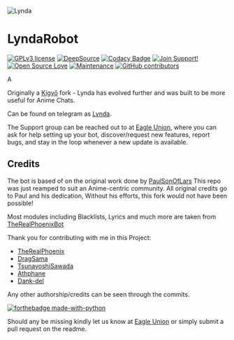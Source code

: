 ![Lynda](https://img4.goodfon.com/original/2120x1348/3/58/ayanami-azur-lane-art-anime-devushka-strela.jpg)
# LyndaRobot
[![GPLv3 license](https://img.shields.io/badge/License-GPLv3-blue.svg)](http://perso.crans.org/besson/LICENSE.html) [![DeepSource](https://static.deepsource.io/deepsource-badge-light-mini.svg)](https://deepsource.io/gh/pokurt/LyndaRobot/?ref=repository-badge)
[![Codacy Badge](https://app.codacy.com/project/badge/Grade/41ee9ac813a34042925a6b6fa92cf84e)](https://www.codacy.com?utm_source=github.com&amp;utm_medium=referral&amp;utm_content=AmaanAhmed/Lynda&amp;utm_campaign=Badge_Grade) [![Join Support!](https://img.shields.io/badge/Join%20Channel-!-red)](https://t.me/LyndaEagleSupport) [![Open Source Love](https://badges.frapsoft.com/os/v2/open-source.png?v=103)](https://github.com/ellerbrock/open-source-badges/) [![Maintenance](https://img.shields.io/badge/Maintained%3F-yes-green.svg)](https://GitHub.com/Naereen/StrapDown.js/graphs/commit-activity) [![GitHub contributors](https://img.shields.io/github/contributors/Naereen/StrapDown.js.svg)](https://GitHub.com/pokurt/LyndaRobot/graphs/contributors/)

A 

Originally a [Kigyō](https://t.me/kigyorobot) fork - Lynda has evolved further and was built to be more useful for Anime Chats. 

Can be found on telegram as [Lynda](https://t.me/LyndaRobot).

The Support group can be reached out to at [Eagle Union](https://t.me/YorktownEagleUnion), where you can ask for help setting up your bot, discover/request new features, report bugs, and stay in the loop whenever a new update is available. 

## Credits
The bot is based of on the original work done by [PaulSonOfLars](https://github.com/PaulSonOfLars)
This repo was just reamped to suit an Anime-centric community. All original credits go to Paul and his dedication, Without his efforts, this fork would not have been possible!

Most modules including Blacklists, Lyrics and much more are taken from [TheRealPhoenixBot](https://t.me/TheRealPhoenixBot)

Thank you for contributing with me in this Project:
+ [TheRealPhoenix](https://github.com/rsktg)
+ [DragSama](https://github.com/DragSama)
+ [TsunayoshiSawada](https://github.com/TsunayoshiSawada)
+ [Athphane](https://github.com/athphane)
+ [Dank-del](https://github.com/Dank-del)

Any other authorship/credits can be seen through the commits.

[![forthebadge made-with-python](http://ForTheBadge.com/images/badges/made-with-python.svg)](https://www.python.org/)

Should any be missing kindly let us know at [Eagle Union](https://t.me/YorktownEagleUnion) or simply submit a pull request on the readme.
